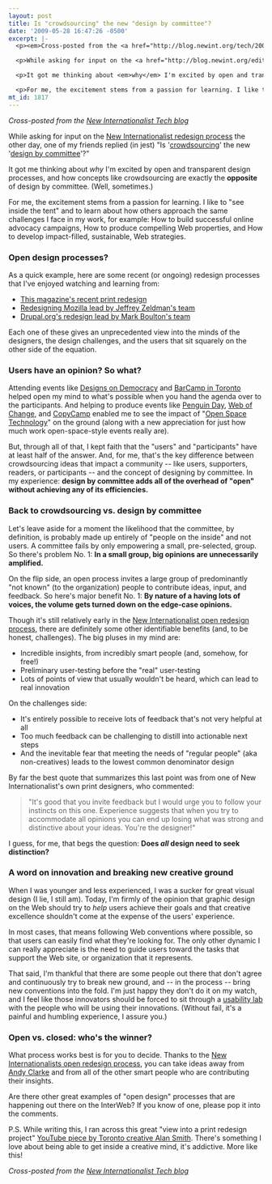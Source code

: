 ```yaml
---
layout: post
title: Is "crowdsourcing" the new "design by committee"?
date: '2009-05-28 16:47:26 -0500'
excerpt: |-
  <p><em>Cross-posted from the <a href="http://blog.newint.org/tech/2009/05/28/crowdsourcing-vs-design-by-committee/">New Internationalist Tech blog</a></em></p>

  <p>While asking for input on the <a href="http://blog.newint.org/editors/2009/05/27/new-internationalist-redesign/">New Internationalist redesign process</a> the other day, one of my friends replied (in jest) "Is '<a href="http://en.wikipedia.org/wiki/Crowdsourcing">crowdsourcing</a>' the new '<a href="http://en.wikipedia.org/wiki/Design_by_committee">design by committee</a>'?"</p>

  <p>It got me thinking about <em>why</em> I'm excited by open and transparent design processes, and how concepts like crowdsourcing are exactly the <strong>opposite</strong> of design by committee. (Well, sometimes.)</p>

  <p>For me, the excitement stems from a passion for learning. I like to "see inside the tent" and to learn about how others approach the same challenges I face in my work, for example: How to build successful online advocacy campaigns, How to produce compelling Web properties, and How to develop impact-filled, sustainable, Web strategies.</p>
mt_id: 1817
---
```

<p><em>Cross-posted from the <a href="http://blog.newint.org/tech/2009/05/28/crowdsourcing-vs-design-by-committee/">New Internationalist Tech blog</a></em></p>

<p>While asking for input on the <a href="http://blog.newint.org/editors/2009/05/27/new-internationalist-redesign/">New Internationalist redesign process</a> the other day, one of my friends replied (in jest) "Is '<a href="http://en.wikipedia.org/wiki/Crowdsourcing">crowdsourcing</a>' the new '<a href="http://en.wikipedia.org/wiki/Design_by_committee">design by committee</a>'?"</p>

<p>It got me thinking about <em>why</em> I'm excited by open and transparent design processes, and how concepts like crowdsourcing are exactly the <strong>opposite</strong> of design by committee. (Well, sometimes.)</p>

<p>For me, the excitement stems from a passion for learning. I like to "see inside the tent" and to learn about how others approach the same challenges I face in my work, for example: How to build successful online advocacy campaigns, How to produce compelling Web properties, and How to develop impact-filled, sustainable, Web strategies.
<!--break--> </p>

<h3>Open design processes?</h3>

<p>As a quick example, here are some recent (or ongoing) redesign processes that I've enjoyed watching and learning from:</p>

<ul>
<li><a href="http://blog.thismagazine.ca/archives/2009/02/redesign_diary_3.html">This magazine's recent print redesign</a></li>
<li><a href="http://redesignmozilla.org">Redesigning Mozilla lead by Jeffrey Zeldman's team</a></li>
<li><a href="http://drupal.markboultondesign.com/">Drupal.org's redesign lead by Mark Boulton's team</a></li>
</ul>

<p>Each one of these gives an unprecedented view into the minds of the designers, the design challenges, and the users that sit squarely on the other side of the equation. </p>

<h3>Users have an opinion? So what?</h3>

<p>Attending events like <a href="http://www.ruckus.org/gallery/main.php?g2_view=core.ShowItem&amp;g2_itemId=365">Designs on Democracy</a> and <a href="http://www.barcamp.org/BarCampTdot">BarCamp in Toronto</a> helped open my mind to what's possible when you hand the agenda over to the participants. And helping to produce events like <a href="http://www.penguinday.org/">Penguin Day</a>, <a href="http://www.webofcange.org">Web of Change</a>, and <a href="http://www.copycamp.ca/">CopyCamp</a> enabled me to see the impact of "<a href="http://en.wikipedia.org/wiki/Open_Space_Technology">Open Space Technology</a>" on the ground (along with a new appreciation for just how much work open-space-style events really are). </p>

<p>But, through all of that, I kept faith that the "users" and "participants" have at least half of the answer. And, for me, that's the key difference between crowdsourcing ideas that impact a community -- like users, supporters, readers, or participants -- and the concept of designing by committee. In my experience: <strong>design by committee adds all of the overhead of "open" without achieving any of its efficiencies.</strong></p>

<h3>Back to crowdsourcing vs. design by committee</h3>

<p>Let's leave aside for a moment the likelihood that the committee, by definition, is probably made up entirely of "people on the inside" and not users. A committee fails by only empowering a small, pre-selected, group. So there's problem No. 1: <strong>In a small group, big opinions are unnecessarily amplified.</strong></p>

<p>On the flip side, an open process invites a large group of predominantly "not known" (to the organization) people to contribute ideas, input, and feedback. So here's major benefit No. 1: <strong>By nature of a having lots of voices, the volume gets turned down on the edge-case opinions.</strong> </p>

<p>Though it's still relatively early in the <a href="http://blog.newint.org/editors/2009/05/27/new-internationalist-redesign/">New Internationalist open redesign process</a>, there are definitely some other identifiable benefits (and, to be honest, challenges). The big pluses in my mind are: </p>

<ul>
<li>Incredible insights, from incredibly smart people (and, somehow, for free!)</li>
<li>Preliminary user-testing before the "real" user-testing</li>
<li>Lots of points of view that usually wouldn't be heard, which can lead to real innovation</li>
</ul>

<p>On the challenges side:</p>

<ul>
<li>It's entirely possible to receive lots of feedback that's not very helpful at all</li>
<li>Too much feedback can be challenging to distill into actionable next steps</li>
<li>And the inevitable fear that meeting the needs of "regular people" (aka non-creatives) leads to the lowest common denominator design</li>
</ul>

<p>By far the best quote that summarizes this last point was from one of New Internationalist's own print designers, who commented:</p>

<blockquote>
  <p>"It's good that you invite feedback but I would urge you to follow your instincts on this one. Experience suggests that when you try to accommodate all opinions you can end up losing what was strong and distinctive about your ideas. You're the designer!"</p>
</blockquote>

<p>I guess, for me, that begs the question: <strong>Does <em>all</em> design need to seek distinction?</strong></p>

<h3>A word on innovation and breaking new creative ground</h3>

<p>When I was younger and less experienced, I was a sucker for great visual design (I lie, I still am). Today, I'm firmly of the opinion that graphic design on the Web should try to <em>help</em> users achieve their goals and that creative excellence shouldn't come at the expense of the users' experience.</p>

<p>In most cases, that means following Web conventions where possible, so that users can easily find what they're looking for. The only other dynamic I can really appreciate is the need to guide users toward the tasks that support the Web site, or organization that it represents.</p>

<p>That said, I'm thankful that there are some people out there that don't agree and continuously try to break new ground, and -- in the process -- bring new conventions into the fold. I'm just happy they don't do it on my watch, and I feel like those innovators should be forced to sit through a <a href="http://en.wikipedia.org/wiki/Usability_lab">usability lab</a> with the people who will be using their innovations. (Without fail, it's a painful and humbling experience, I assure you.)</p>

<h3>Open vs. closed: who's the winner?</h3>

<p>What process works best is for you to decide. Thanks to the <a href="http://blog.newint.org/editors/2009/05/27/new-internationalist-redesign/">New Internationalists open redesign process</a>, you can take ideas away from <a href="http://forabeautifulweb.com/company/about">Andy Clarke</a> and from all of the other smart people who are contributing their insights.</p>

<p>Are there other great examples of "open design" processes that are happening out there on the InterWeb? If you know of one, please pop it into the comments. </p>

<p>P.S. While writing this, I ran across this great "view into a print redesign project" <a href="http://www.youtube.com/watch?v=aizoDcCGPDk">YouTube piece by Toronto creative Alan Smith</a>. There's something I love about being able to get inside a creative mind, it's addictive. More like this! </p>

<p><em>Cross-posted from the <a href="http://blog.newint.org/tech/2009/05/28/crowdsourcing-vs-design-by-committee/">New Internationalist Tech blog</a></em></p>
